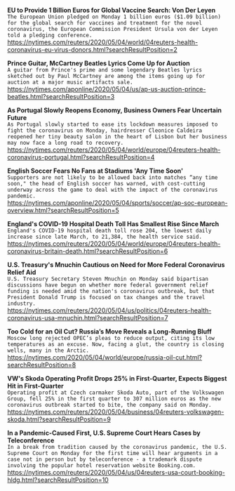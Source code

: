 **EU to Provide 1 Billion Euros for Global Vaccine Search: Von Der Leyen**\
`The European Union pledged on Monday 1 billion euros ($1.09 billion) for the global search for vaccines and treatment for the novel coronavirus, the European Commission President Ursula von der Leyen told a pledging conference.`\
https://nytimes.com/reuters/2020/05/04/world/04reuters-health-coronavirus-eu-virus-donors.html?searchResultPosition=2

**Prince Guitar, McCartney Beatles Lyrics Come Up for Auction**\
`A guitar from Prince's prime and some legendary Beatles lyrics sketched out by Paul McCartney are among the items going up for auction at a major music artifacts sale. `\
https://nytimes.com/aponline/2020/05/04/us/ap-us-auction-prince-beatles.html?searchResultPosition=3

**As Portugal Slowly Reopens Economy, Business Owners Fear Uncertain Future**\
`As Portugal slowly started to ease its lockdown measures imposed to fight the coronavirus on Monday, hairdresser Cleonice Caldeira reopened her tiny beauty salon in the heart of Lisbon but her business may now face a long road to recovery. `\
https://nytimes.com/reuters/2020/05/04/world/europe/04reuters-health-coronavirus-portugal.html?searchResultPosition=4

**English Soccer Fears No Fans at Stadiums 'Any Time Soon'**\
`Supporters are not likely to be allowed back into matches “any time soon," the head of English soccer has warned, with cost-cutting underway across the game to deal with the impact of the coronavirus pandemic.`\
https://nytimes.com/aponline/2020/05/04/sports/soccer/ap-soc-european-overview.html?searchResultPosition=5

**England's COVID-19 Hospital Death Toll Has Smallest Rise Since March**\
`England's COVID-19 hospital death toll rose 204, the lowest daily increase since late March, to 21,384, the health service said. `\
https://nytimes.com/reuters/2020/05/04/world/europe/04reuters-health-coronavirus-britain-death.html?searchResultPosition=6

**U.S. Treasury's Mnuchin Cautious on Need for More Federal Coronavirus Relief Aid**\
`U.S. Treasury Secretary Steven Mnuchin on Monday said bipartisan discussions have begun on whether more federal government relief funding is needed amid the nation's coronavirus outbreak, but that President Donald Trump is focused on tax changes and the travel industry.`\
https://nytimes.com/reuters/2020/05/04/us/politics/04reuters-health-coronavirus-usa-mnuchin.html?searchResultPosition=7

**Too Cold for an Oil Cut? Russia’s Move Reveals a Long-Running Bluff**\
`Moscow long rejected OPEC’s pleas to reduce output, citing its low temperatures as an excuse. Now, facing a glut, the country is closing wells, many in the Arctic.`\
https://nytimes.com/2020/05/04/world/europe/russia-oil-cut.html?searchResultPosition=8

**VW's Skoda Operating Profit Drops 25% in First-Quarter, Expects Biggest Hit in First-Quarter**\
`Operating profit at Czech carmaker Skoda Auto, part of the Volkswagen Group, fell 25% in the first quarter to 307 million euros as the new coronavirus outbreak started to bite, the company said on Monday.`\
https://nytimes.com/reuters/2020/05/04/business/04reuters-volkswagen-skoda.html?searchResultPosition=9

**In a Pandemic-Caused First, U.S. Supreme Court Hears Cases by Teleconference**\
`In a break from tradition caused by the coronavirus pandemic, the U.S. Supreme Court on Monday for the first time will hear arguments in a case not in person but by teleconference - a trademark dispute involving the popular hotel reservation website Booking.com.`\
https://nytimes.com/reuters/2020/05/04/us/04reuters-usa-court-booking-hldg.html?searchResultPosition=10

